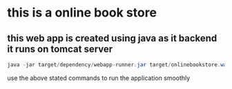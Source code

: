 # this is a online book store
## this web app is created using java as it backend it runs on tomcat server
``` java
java -jar target/dependency/webapp-runner.jar target/onlinebookstore.war
```
use the above stated commands to run the application smoothly 
